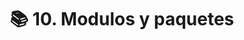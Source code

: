 ---
layout: default
title: 📚 10. Modulos y paquetes
order: 82
has_children: true
nav_order: i
permalink: /modulos-python
---